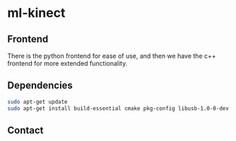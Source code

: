 # ml-kinect

## Frontend
There is the python frontend for ease of use, and then we have the c++ frontend for more extended functionality.

## Dependencies
```bash
sudo apt-get update
sudo apt-get install build-essential cmake pkg-config libusb-1.0-0-dev libudev-dev freeglut3-dev libxmu-dev libxi-dev libopenni2-dev libfreenect-dev libfreenect-bin libopencv-dev
```

## Contact

